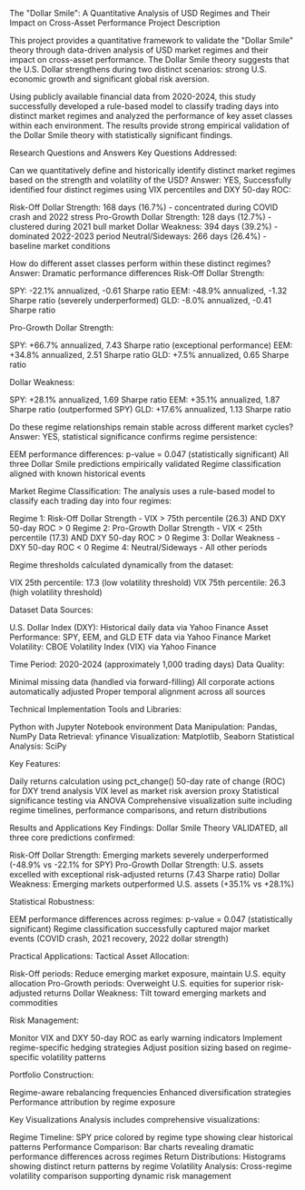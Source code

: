 The "Dollar Smile": A Quantitative Analysis of USD Regimes and Their Impact on Cross-Asset Performance
Project Description

This project provides a quantitative framework to validate the "Dollar Smile" theory through data-driven analysis of USD market regimes and their impact on cross-asset performance. The Dollar Smile theory suggests that the U.S. Dollar strengthens during two distinct scenarios: strong U.S. economic growth and significant global risk aversion.

Using publicly available financial data from 2020-2024, this study successfully developed a rule-based model to classify trading days into distinct market regimes and analyzed the performance of key asset classes within each environment. The results provide strong empirical validation of the Dollar Smile theory with statistically significant findings.

Research Questions and Answers
Key Questions Addressed:

Can we quantitatively define and historically identify distinct market regimes based on the strength and volatility of the USD?
Answer: YES, Successfully identified four distinct regimes using VIX percentiles and DXY 50-day ROC:

Risk-Off Dollar Strength: 168 days (16.7%) - concentrated during COVID crash and 2022 stress
Pro-Growth Dollar Strength: 128 days (12.7%) - clustered during 2021 bull market
Dollar Weakness: 394 days (39.2%) - dominated 2022-2023 period
Neutral/Sideways: 266 days (26.4%) - baseline market conditions

How do different asset classes perform within these distinct regimes?
Answer: Dramatic performance differences
Risk-Off Dollar Strength:

SPY: -22.1% annualized, -0.61 Sharpe ratio
EEM: -48.9% annualized, -1.32 Sharpe ratio (severely underperformed)
GLD: -8.0% annualized, -0.41 Sharpe ratio

Pro-Growth Dollar Strength:

SPY: +66.7% annualized, 7.43 Sharpe ratio (exceptional performance)
EEM: +34.8% annualized, 2.51 Sharpe ratio
GLD: +7.5% annualized, 0.65 Sharpe ratio

Dollar Weakness:

SPY: +28.1% annualized, 1.69 Sharpe ratio
EEM: +35.1% annualized, 1.87 Sharpe ratio (outperformed SPY)
GLD: +17.6% annualized, 1.13 Sharpe ratio


Do these regime relationships remain stable across different market cycles?
Answer: YES, statistical significance confirms regime persistence:

EEM performance differences: p-value = 0.047 (statistically significant)
All three Dollar Smile predictions empirically validated
Regime classification aligned with known historical events

Market Regime Classification:
The analysis uses a rule-based model to classify each trading day into four regimes:

Regime 1: Risk-Off Dollar Strength - VIX > 75th percentile (26.3) AND DXY 50-day ROC > 0
Regime 2: Pro-Growth Dollar Strength - VIX < 25th percentile (17.3) AND DXY 50-day ROC > 0
Regime 3: Dollar Weakness - DXY 50-day ROC < 0
Regime 4: Neutral/Sideways - All other periods

Regime thresholds calculated dynamically from the dataset:

VIX 25th percentile: 17.3 (low volatility threshold)
VIX 75th percentile: 26.3 (high volatility threshold)

Dataset
Data Sources:

U.S. Dollar Index (DXY): Historical daily data via Yahoo Finance
Asset Performance: SPY, EEM, and GLD ETF data via Yahoo Finance
Market Volatility: CBOE Volatility Index (VIX) via Yahoo Finance

Time Period:
2020-2024 (approximately 1,000 trading days)
Data Quality:

Minimal missing data (handled via forward-filling)
All corporate actions automatically adjusted
Proper temporal alignment across all sources

Technical Implementation
Tools and Libraries:

Python with Jupyter Notebook environment
Data Manipulation: Pandas, NumPy
Data Retrieval: yfinance
Visualization: Matplotlib, Seaborn
Statistical Analysis: SciPy

Key Features:

Daily returns calculation using pct_change()
50-day rate of change (ROC) for DXY trend analysis
VIX level as market risk aversion proxy
Statistical significance testing via ANOVA
Comprehensive visualization suite including regime timelines, performance comparisons, and return distributions

Results and Applications
Key Findings:
Dollar Smile Theory VALIDATED, all three core predictions confirmed:

Risk-Off Dollar Strength: Emerging markets severely underperformed (-48.9% vs -22.1% for SPY)
Pro-Growth Dollar Strength: U.S. assets excelled with exceptional risk-adjusted returns (7.43 Sharpe ratio)
Dollar Weakness: Emerging markets outperformed U.S. assets (+35.1% vs +28.1%)

Statistical Robustness:

EEM performance differences across regimes: p-value = 0.047 (statistically significant)
Regime classification successfully captured major market events (COVID crash, 2021 recovery, 2022 dollar strength)

Practical Applications:
Tactical Asset Allocation:

Risk-Off periods: Reduce emerging market exposure, maintain U.S. equity allocation
Pro-Growth periods: Overweight U.S. equities for superior risk-adjusted returns
Dollar Weakness: Tilt toward emerging markets and commodities

Risk Management:

Monitor VIX and DXY 50-day ROC as early warning indicators
Implement regime-specific hedging strategies
Adjust position sizing based on regime-specific volatility patterns

Portfolio Construction:

Regime-aware rebalancing frequencies
Enhanced diversification strategies
Performance attribution by regime exposure

Key Visualizations
Analysis includes comprehensive visualizations:

Regime Timeline: SPY price colored by regime type showing clear historical patterns
Performance Comparison: Bar charts revealing dramatic performance differences across regimes
Return Distributions: Histograms showing distinct return patterns by regime
Volatility Analysis: Cross-regime volatility comparison supporting dynamic risk management


